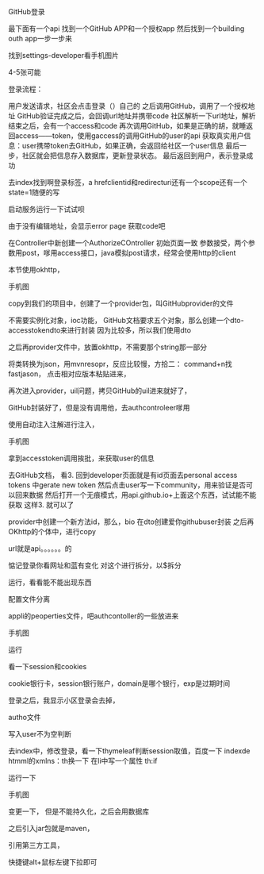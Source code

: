 <!--
 * @Author: 孙浩然
 * @Date: 2020-05-18 09:19:17
 * @LastEditors: 孙浩然
 * @LastEditTime: 2020-05-18 09:57:54
 * @FilePath: \docs\10.project\01.Project01\03-Github登录.md
 * @博客地址: 个人博客，如果各位客官觉得不错，请点个赞，谢谢。[地址](https://codefool0307.github.io/JavaScholar/#/)
--> 
<!--
 * @Author: 孙浩然
 * @Date: 2020-05-18 09:19:17
 * @LastEditors: 孙浩然
 * @LastEditTime: 2020-05-18 09:19:18
 * @FilePath: \docs\10.project\01.Project01\03-Github登录.md
 * @博客地址: 个人博客，如果各位客官觉得不错，请点个赞，谢谢。[地址](https://codefool0307.github.io/JavaScholar/#/)
--> 

GitHub登录

最下面有一个api
找到一个GitHub APP和一个授权app
然后找到一个building outh app一步一步来

找到settings-developer看手机图片

4-5张可能

登录流程：

用户发送请求，社区会点击登录（）自己的
之后调用GitHub，调用了一个授权地址
GitHub验证完成之后，会回调url地址并携带code
社区解析一下url地址，解析结束之后，会有一个access和code
再次调用GitHub，如果是正确的胡，就睡返回access——token，使用gaccess的调用GitHub的user的api
获取真实用户信息：user携带token去GitHub，如果正确，会返回给社区一个user信息
最后一步，社区就会把信息存入数据库，更新登录状态。
最后返回到用户，表示登录成功

去index找到啊登录标签，a hrefclientid和redirecturi还有一个scope还有一个state=1随便的写

启动服务运行一下试试呗

由于没有编辑地址，会显示error page
获取code吧

在Controller中新创建一个AuthorizeCOntroller
初始页面一致
参数接受，两个参数用post，嗲用access接口，java模拟post请求，经常会使用http的client

本节使用okhttp，

手机图

copy到我们的项目中，创建了一个provider包，叫GitHubprovider的文件

不需要实例化对象，ioc功能，
GitHub文档要求五个对象，那么创建一个dto-accesstokendto来进行封装
因为比较多，所以我们使用dto

之后再provider文件中，放置okhttp，不需要那个string那一部分

将类转换为json，用mvnresopr，反应比较慢，方拾二：
command+n找fastjason，
点击相对应版本粘贴进来，

再次进入provider，uil问题，拷贝GitHub的uil进来就好了，

GitHub封装好了，但是没有调用他，去authcontroleer嗲用

使用自动注入注解进行注入，

手机图

拿到accesstoken调用挨批，来获取user的信息

去GitHub文档，
看3.
回到developer页面就是有id页面去personal access tokens 中gerate new token
然后点击user写一下community，用来验证是否可以回来数据
然后打开一个无痕模式，用api.github.io+上面这个东西，试试能不能获取
这样3.   就可以了


provider中创建一个新方法id，那么，bio
在dto创建爱你githubuser封装
之后再OKhttp的个体中，进行copy

url就是api。。。。。。的

惦记登录你看网址和蓝有变化
对这个进行拆分，以$拆分

运行，看看能不能出现东西


配置文件分离

appli的peoperties文件，吧authcontoller的一些放进来


手机图

运行


看一下session和cookies

cookie银行卡，session银行账户，domain是哪个银行，exp是过期时间

登录之后，我显示小区登录会去掉，

autho文件

写入user不为空判断


去index中，修改登录，看一下thymeleaf判断session取值，百度一下
indexde htmml的xmlns：th换一下
在li中写一个属性 th:if

运行一下

手机图

变更一下，
但是不能持久化，之后会用数据库




之后引入jar包就是maven，                                           

引用第三方工具，





快捷键alt+鼠标左键下拉即可






